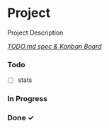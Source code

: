 # Project

Project Description

<em>[TODO.md spec & Kanban Board](https://bit.ly/3fCwKfM)</em>

### Todo

- [ ] stats  

### In Progress


### Done ✓



